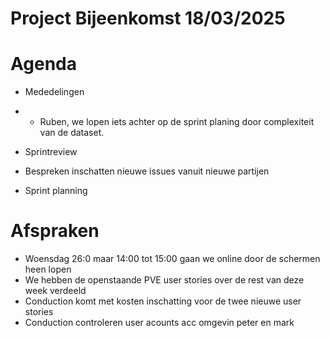 # Project Bijeenkomst 18/03/2025

# Agenda
- Mededelingen
- - Ruben, we lopen iets achter op de sprint planing door complexiteit van de dataset.



- Sprintreview
 - Bespreken inschatten nieuwe issues vanuit nieuwe partijen
 - Sprint planning

# Afspraken
- Woensdag 26:0 maar 14:00 tot 15:00  gaan we online door de schermen heen lopen
- We hebben de openstaande PVE user stories over de rest van deze week verdeeld
- Conduction komt met kosten inschatting voor de twee nieuwe user stories
- Conduction controleren user acounts acc omgevin peter en mark